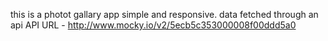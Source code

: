 this is a photot gallary app simple and responsive.
data fetched through an api 
API URL - http://www.mocky.io/v2/5ecb5c353000008f00ddd5a0
